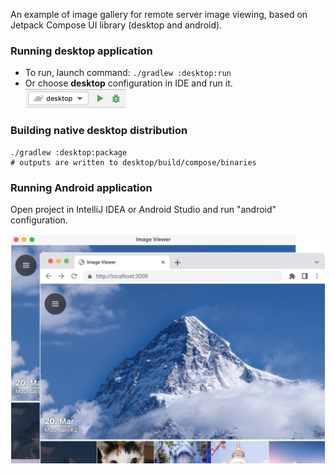 An example of image gallery for remote server image viewing, based on Jetpack Compose UI library (desktop and android).

### Running desktop application
 * To run, launch command: `./gradlew :desktop:run`
 * Or choose **desktop** configuration in IDE and run it.  
  ![desktop-run-configuration.png](desktop-run-configuration.png)

### Building native desktop distribution
```
./gradlew :desktop:package
# outputs are written to desktop/build/compose/binaries
```

### Running Android application

Open project in IntelliJ IDEA or Android Studio and run "android" configuration.

![Desktop](screenshots/imageviewer.png)
